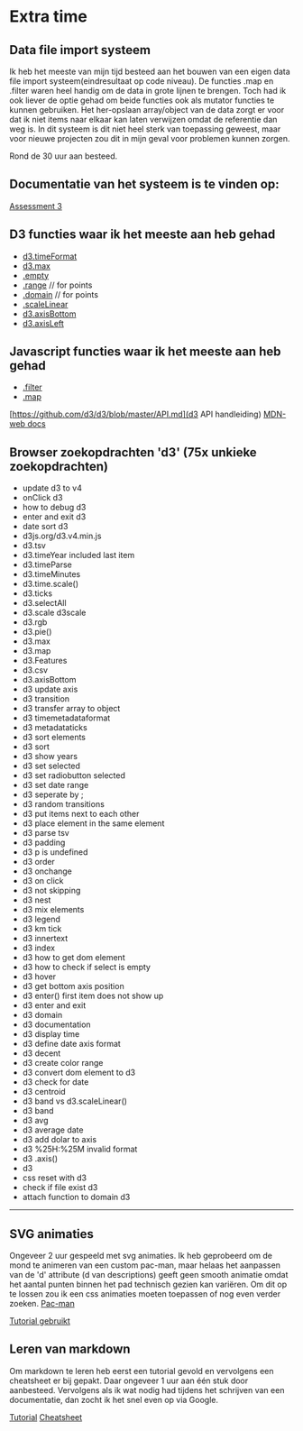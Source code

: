 # Extra time


## Data file import systeem
Ik heb het meeste van mijn tijd besteed aan het bouwen van een eigen data file import systeem(eindresultaat op code niveau). 
De functies .map en .filter waren heel handig om de data in grote lijnen te brengen. Toch had ik ook liever de optie gehad om beide functies ook als mutator functies te kunnen gebruiken. Het her-opslaan array/object van de data zorgt er voor dat ik niet items naar elkaar kan laten verwijzen omdat de referentie dan weg is. In dit systeem is dit niet heel sterk van toepassing geweest, maar voor nieuwe projecten zou dit in mijn geval voor problemen kunnen zorgen. 

Rond de 30 uur aan besteed.


## Documentatie van het systeem is te vinden op:
[Assessment 3](https://github.com/IIYAMA12/fe3-assessment-3)


## D3 functies waar ik het meeste aan heb gehad
* [d3.timeFormat](https://github.com/d3/d3-time-format/blob/master/README.md#timeFormat)
* [d3.max](https://github.com/d3/d3-array/blob/master/README.md#max)
* [.empty](https://github.com/d3/d3-collection/blob/master/README.md#map_empty)
* [.range](https://github.com/d3/d3-scale/blob/master/README.md#point_range) // for points
* [.domain](https://github.com/d3/d3-scale/blob/master/README.md#point_domain) // for points
* [.scaleLinear](https://github.com/d3/d3-scale/blob/master/README.md#scaleLinear)
* [d3.axisBottom](https://github.com/d3/d3-axis/blob/master/README.md#axisBottom)
* [d3.axisLeft](https://github.com/d3/d3-axis/blob/master/README.md#axisLeft)


## Javascript functies waar ik het meeste aan heb gehad
* [.filter](https://developer.mozilla.org/nl/docs/Web/JavaScript/Reference/Global_Objects/Array/filter)
* [.map](https://developer.mozilla.org/nl/docs/Web/JavaScript/Reference/Global_Objects/Array/map)


[https://github.com/d3/d3/blob/master/API.md](d3 API handleiding)
[MDN-web docs](https://developer.mozilla.org/nl/)

## Browser zoekopdrachten 'd3' (75x unkieke zoekopdrachten)
* update d3 to v4
* onClick d3
* how to debug d3
* enter and exit d3
* date sort d3
* d3js.org/d3.v4.min.js
* d3.tsv
* d3.timeYear included last item
* d3.timeParse
* d3.timeMinutes
* d3.time.scale()
* d3.ticks
* d3.selectAll
* d3.scale d3scale
* d3.rgb
* d3.pie()
* d3.max
* d3.map
* d3.Features
* d3.csv
* d3.axisBottom
* d3 update axis
* d3 transition
* d3 transfer array to object
* d3 timemetadataformat
* d3 metadataticks
* d3 sort elements
* d3 sort
* d3 show years
* d3 set selected
* d3 set radiobutton selected
* d3 set date range
* d3 seperate by ;
* d3 random transitions
* d3 put items next to each other
* d3 place element in the same element
* d3 parse tsv
* d3 padding
* d3 p is undefined
* d3 order
* d3 onchange
* d3 on click
* d3 not skipping
* d3 nest
* d3 mix elements
* d3 legend
* d3 km tick
* d3 innertext
* d3 index
* d3 how to get dom element
* d3 how to check if select is empty
* d3 hover
* d3 get bottom axis position
* d3 enter() first item does not show up
* d3 enter and exit
* d3 domain
* d3 documentation
* d3 display time
* d3 define date axis format
* d3 decent
* d3 create color range
* d3 convert dom element to d3
* d3 check for date
* d3 centroid
* d3 band vs d3.scaleLinear()
* d3 band
* d3 avg
* d3 average date
* d3 add dolar to axis
* d3 %25H:%25M invalid format
* d3 .axis()
* d3
* css reset with d3
* check if file exist d3
* attach function to domain d3

---

## SVG animaties
Ongeveer 2 uur gespeeld met svg animaties. Ik heb geprobeerd om de mond te animeren van een custom pac-man, maar helaas het aanpassen van de 'd' attribute (d van descriptions) geeft geen smooth animatie omdat het aantal punten binnen het pad technisch gezien kan variëren. Om dit op te lossen zou ik een css animaties moeten toepassen of nog even verder zoeken.
[Pac-man](pac-man.svg)

[Tutorial gebruikt](https://css-tricks.com/guide-svg-animations-smil/)


## Leren van markdown
Om markdown te leren heb eerst een tutorial gevold en vervolgens een cheatsheet er bij gepakt.
Daar ongeveer 1 uur aan één stuk door aanbesteed. Vervolgens als ik wat nodig had tijdens het schrijven van een documentatie, dan zocht ik het snel even op via Google.



[Tutorial](https://www.markdowntutorial.com/)
[Cheatsheet](https://github.com/adam-p/markdown-here/wiki/Markdown-Cheatsheet)



